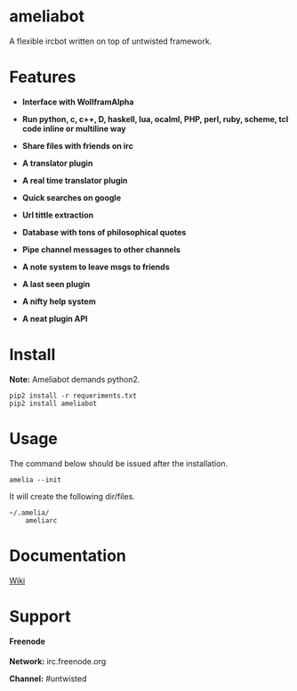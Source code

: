 ameliabot
=========

A flexible ircbot written on top of untwisted framework.

Features
========

- **Interface with WollframAlpha**

- **Run python, c, c++, D, haskell, lua, ocalml, PHP, perl, ruby, scheme, tcl code inline or multiline way**

- **Share files with friends on irc**

- **A translator plugin**

- **A real time translator plugin**

- **Quick searches on google**

- **Url tittle extraction**

- **Database with tons of philosophical quotes**

- **Pipe channel messages to other channels**

- **A note system to leave msgs to friends**

- **A last seen plugin**

- **A nifty help system**

- **A neat plugin API**


Install
=======

**Note:** 
Ameliabot demands python2.

~~~
pip2 install -r requeriments.txt
pip2 install ameliabot
~~~

Usage
=====

The command below should be issued after the installation.

~~~
amelia --init
~~~

It will create the following dir/files.

~~~
~/.amelia/
    ameliarc

~~~

Documentation
=============

[Wiki](https://github.com/iogf/ameliabot/wiki)

Support
=======

#### Freenode

**Network:** irc.freenode.org

**Channel:** #untwisted






